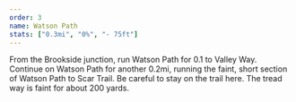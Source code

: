 ```yaml
---
order: 3
name: Watson Path
stats: ["0.3mi", "0%", "- 75ft"]
---
```

From the Brookside junction, run Watson Path for 0.1 to Valley Way. Continue on Watson Path for another 0.2mi, running the faint, short section of Watson Path to Scar Trail. Be careful to stay on the trail here. The tread way is faint for about 200 yards.